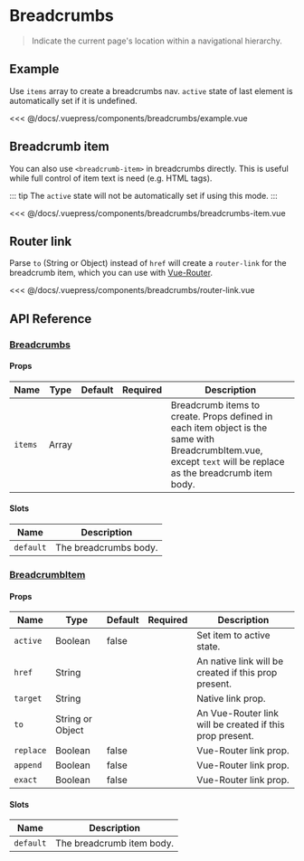 # Breadcrumbs

> Indicate the current page's location within a navigational hierarchy.

## Example

Use `items` array to create a breadcrumbs nav. `active` state of last element is automatically set if it is undefined.

<breadcrumbs-example/>

<<< @/docs/.vuepress/components/breadcrumbs/example.vue

## Breadcrumb item

You can also use `<breadcrumb-item>` in breadcrumbs directly. This is useful while full control of item text is need (e.g. HTML tags).

::: tip
The `active` state will not be automatically set if using this mode.
:::

<breadcrumbs-breadcrumbs-item/>

<<< @/docs/.vuepress/components/breadcrumbs/breadcrumbs-item.vue

## Router link

Parse `to` (String or Object) instead of `href` will create a `router-link` for the breadcrumb item, which you can use with [Vue-Router](https://router.vuejs.org/).

<breadcrumbs-router-link/>

<<< @/docs/.vuepress/components/breadcrumbs/router-link.vue

## API Reference

### [Breadcrumbs](https://github.com/wxsms/uiv/blob/master/src/components/breadcrumbs/Breadcrumbs.js)

#### Props

Name             | Type       | Default  | Required | Description
---------------- | ---------- | -------- | -------- | -----------------------
`items`          | Array      |          |          | Breadcrumb items to create. Props defined in each item object is the same with BreadcrumbItem.vue, except `text` will be replace as the breadcrumb item body.

#### Slots

Name      | Description
--------- | -----------------------
`default` | The breadcrumbs body.

### [BreadcrumbItem](https://github.com/wxsms/uiv/blob/master/src/components/breadcrumbs/BreadcrumbItem.js)

#### Props

Name             | Type             | Default  | Required | Description
---------------- | ----------       | -------- | -------- | -----------------------
`active`          | Boolean          | false    |          | Set item to active state.
`href`           | String           |          |          | An native link will be created if this prop present.
`target`         | String           |          |          | Native link prop.
`to`             | String or Object |          |          | An Vue-Router link will be created if this prop present.
`replace`        | Boolean          | false    |          | Vue-Router link prop.
`append`         | Boolean          | false    |          | Vue-Router link prop.
`exact`          | Boolean          | false    |          | Vue-Router link prop.

#### Slots

Name      | Description
--------- | -----------------------
`default` | The breadcrumb item body.
